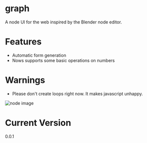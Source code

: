 # graph
A node UI for the web inspired by the Blender node editor.

# Features
* Automatic form generation
* Nows supports some basic operations on numbers

# Warnings
* Please don't create loops right now. It makes javascript unhappy.

![node image](http://40.media.tumblr.com/9d45c17433ac6c483093cdc2263e797e/tumblr_nly7j7tyxk1svno9go1_1280.png)

# Current Version

0.0.1
